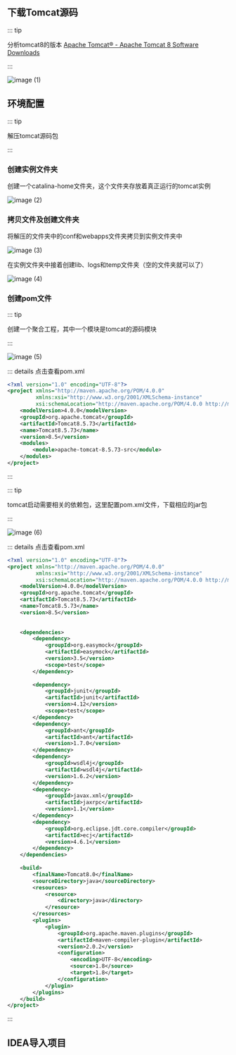 ## 下载Tomcat源码

::: tip

分析tomcat8的版本 [Apache Tomcat® - Apache Tomcat 8 Software Downloads](https://tomcat.apache.org/download-80.cgi)

:::

![image (1)](https://gitee.com/q10viking/PictureRepos/raw/master/images//202112040847487.jpg)

## 环境配置

::: tip

解压tomcat源码包

:::

### 创建实例文件夹

创建一个catalina-home文件夹，这个文件夹存放着真正运行的tomcat实例

![image (2)](https://gitee.com/q10viking/PictureRepos/raw/master/images//202112040901962.jpg)

### **拷贝文件及创建文件夹**

将解压的文件夹中的conf和webapps文件夹拷贝到实例文件夹中

![image (3)](https://gitee.com/q10viking/PictureRepos/raw/master/images//202112040909665.jpg)

在实例文件夹中接着创建lib、logs和temp文件夹（空的文件夹就可以了）

![image (4)](https://gitee.com/q10viking/PictureRepos/raw/master/images//202112040911163.jpg)

### 创建pom文件

::: tip

创建一个聚合工程，其中一个模块是tomcat的源码模块

:::

![image (5)](https://gitee.com/q10viking/PictureRepos/raw/master/images//202112040916084.jpg)

::: details 点击查看pom.xml

```xml {10-12}
<?xml version="1.0" encoding="UTF-8"?>
<project xmlns="http://maven.apache.org/POM/4.0.0"
         xmlns:xsi="http://www.w3.org/2001/XMLSchema-instance"
         xsi:schemaLocation="http://maven.apache.org/POM/4.0.0 http://maven.apache.org/xsd/maven-4.0.0.xsd">
    <modelVersion>4.0.0</modelVersion>
    <groupId>org.apache.tomcat</groupId>
    <artifactId>Tomcat8.5.73</artifactId>
    <name>Tomcat8.5.73</name>
    <version>8.5</version>
	<modules>
		<module>apache-tomcat-8.5.73-src</module>
	</modules>
</project>
```

:::

::: tip

tomcat启动需要相关的依赖包，这里配置pom.xml文件，下载相应的jar包

::: 

![image (6)](https://gitee.com/q10viking/PictureRepos/raw/master/images//202112040924024.jpg)

::: details 点击查看pom.xml

```xml
<?xml version="1.0" encoding="UTF-8"?>
<project xmlns="http://maven.apache.org/POM/4.0.0"
         xmlns:xsi="http://www.w3.org/2001/XMLSchema-instance"
         xsi:schemaLocation="http://maven.apache.org/POM/4.0.0 http://maven.apache.org/xsd/maven-4.0.0.xsd">
    <modelVersion>4.0.0</modelVersion>
    <groupId>org.apache.tomcat</groupId>
    <artifactId>Tomcat8.5.73</artifactId>
    <name>Tomcat8.5.73</name>
    <version>8.5</version>
	
	
	<dependencies>  
        <dependency>  
            <groupId>org.easymock</groupId>  
            <artifactId>easymock</artifactId>  
            <version>3.5</version>  
            <scope>test</scope>  
        </dependency>  
  
        <dependency>    
            <groupId>junit</groupId>    
            <artifactId>junit</artifactId>    
            <version>4.12</version>  
            <scope>test</scope>    
        </dependency>    
        <dependency>    
            <groupId>ant</groupId>    
            <artifactId>ant</artifactId>    
            <version>1.7.0</version>    
        </dependency>    
        <dependency>    
            <groupId>wsdl4j</groupId>    
            <artifactId>wsdl4j</artifactId>    
            <version>1.6.2</version>    
        </dependency>    
        <dependency>    
            <groupId>javax.xml</groupId>    
            <artifactId>jaxrpc</artifactId>    
            <version>1.1</version>    
        </dependency>    
        <dependency>    
            <groupId>org.eclipse.jdt.core.compiler</groupId>    
            <artifactId>ecj</artifactId>    
            <version>4.6.1</version>  
        </dependency>    
    </dependencies>  
	
	<build>    
        <finalName>Tomcat8.0</finalName>    
        <sourceDirectory>java</sourceDirectory>    
        <resources>    
            <resource>    
                <directory>java</directory>    
            </resource>    
        </resources>    
        <plugins>    
            <plugin>    
                <groupId>org.apache.maven.plugins</groupId>    
                <artifactId>maven-compiler-plugin</artifactId>    
                <version>2.0.2</version>    
                <configuration>    
                    <encoding>UTF-8</encoding>    
                    <source>1.8</source>    
                    <target>1.8</target>    
                </configuration>    
            </plugin>    
        </plugins>    
    </build>  
</project>
```

:::



## IDEA导入项目



